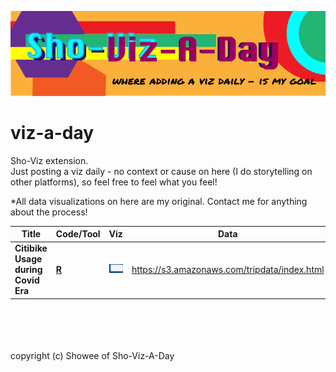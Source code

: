 
![](img/viz-a-day.png)


# viz-a-day
Sho-Viz extension.  
Just posting a viz daily - no context or cause on here (I do storytelling on other platforms), so feel free to feel what you feel!

*All data visualizations on here are my original. Contact me for anything about the process!
<br>

Title|Code/Tool|Viz|Data
-|-|-|-
**Citibike Usage during Covid Era**|[**R**](codes/shoviz1_citi-line.r)|<a href = "viz/citibike_plot.png"><img src = "https://github.com/ShokoLocoMocco/viz-a-day/blob/c6c6e9df793be94349d1b778ee4f5b8eca3e2435/viz/citibike_plot.png" width=300></a>|https://s3.amazonaws.com/tripdata/index.html


<br>
<br>
<br>
<br>
copyright (c) Showee of Sho-Viz-A-Day
